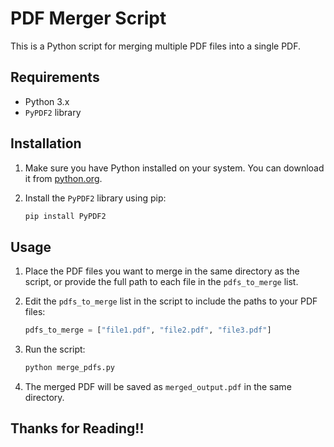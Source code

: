 # PDF Merger Script

This is a Python script for merging multiple PDF files into a single PDF.

## Requirements

- Python 3.x
- `PyPDF2` library

## Installation

1. Make sure you have Python installed on your system. You can download it from [python.org](https://www.python.org/).

2. Install the `PyPDF2` library using pip:

    ```bash
    pip install PyPDF2
    ```

## Usage

1. Place the PDF files you want to merge in the same directory as the script, or provide the full path to each file in the `pdfs_to_merge` list.

2. Edit the `pdfs_to_merge` list in the script to include the paths to your PDF files:

    ```python
    pdfs_to_merge = ["file1.pdf", "file2.pdf", "file3.pdf"]
    ```

3. Run the script:

    ```bash
    python merge_pdfs.py
    ```

4. The merged PDF will be saved as `merged_output.pdf` in the same directory.

## Thanks for Reading!!

